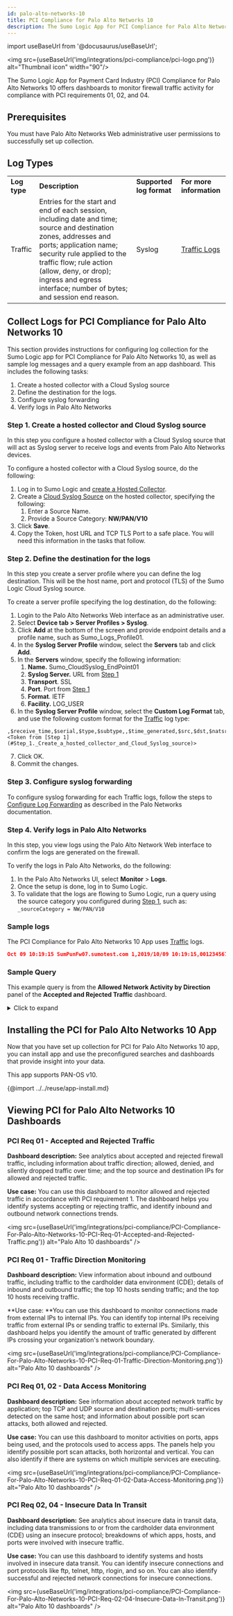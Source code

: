 ```yaml
---
id: palo-alto-networks-10
title: PCI Compliance for Palo Alto Networks 10
description: The Sumo Logic App for PCI Compliance for Palo Alto Networks 10 offers dashboards to monitor firewall traffic activity for compliance with PCI requirements 01, 02, and 04.
---
```


import useBaseUrl from '@docusaurus/useBaseUrl';

<img src={useBaseUrl('img/integrations/pci-compliance/pci-logo.png')} alt="Thumbnail icon" width="90"/>

The Sumo Logic App for Payment Card Industry (PCI) Compliance for Palo Alto Networks 10 offers dashboards to monitor firewall traffic activity for compliance with PCI requirements 01, 02, and 04.

## Prerequisites

You must have Palo Alto Networks Web administrative user permissions to successfully set up collection.

## Log Types

<table>
  <tr>
   <td><strong>Log type</strong>
   </td>
   <td><strong>Description</strong>
   </td>
   <td><strong>Supported log format</strong>
   </td>
   <td><strong>For more information</strong>
   </td>
  </tr>
  <tr>
   <td>Traffic
   </td>
   <td>Entries for the start and end of each session, including date and time; source and destination zones, addresses and ports; application name; security rule applied to the traffic flow; rule action (allow, deny, or drop); ingress and egress interface; number of bytes; and session end reason.
   </td>
   <td>Syslog
   </td>
   <td><a href="https://www.paloaltonetworks.com/documentation/80/pan-os/pan-os/monitoring/view-and-manage-logs/log-types-and-severity-levels/traffic-logs">Traffic Logs</a>
   </td>
  </tr>
</table>

## Collect Logs for PCI Compliance for Palo Alto Networks 10

This section provides instructions for configuring log collection for the Sumo Logic app for PCI Compliance for Palo Alto Networks 10, as well as sample log messages and a query example from an app dashboard. This includes the following tasks:

1. Create a hosted collector with a Cloud Syslog source
2. Define the destination for the logs.
3. Configure syslog forwarding
4. Verify logs in Palo Alto Networks

### Step 1. Create a hosted collector and Cloud Syslog source

In this step you configure a hosted collector with a Cloud Syslog source that will act as Syslog server to receive logs and events from Palo Alto Networks devices.

To configure a hosted collector with a Cloud Syslog source, do the following:

1. Log in to Sumo Logic and [create a Hosted Collector](/docs/send-data/hosted-collectors/configure-hosted-collector.md).
2. Create a [Cloud Syslog Source](/docs/send-data/hosted-collectors/cloud-syslog-source) on the hosted collector, specifying the following:
    1. Enter a Source Name.
    2. Provide a Source Category: **NW/PAN/V10**
3. Click **Save**.
4. Copy the Token, host URL and TCP TLS Port to a safe place. You will need this information in the tasks that follow.


### Step 2. Define the destination for the logs

In this step you create a server profile where you can define the log destination. This will be the host name, port and protocol (TLS) of the Sumo Logic Cloud Syslog source.

To create a server profile specifying  the log destination, do the following:

1.  Login to the Palo Alto Networks Web interface as an administrative user.
2. Select **Device tab > Server Profiles > Syslog**.
3. Click **Add** at the bottom of the screen and provide endpoint details and a profile name, such as Sumo_Logs_Profile01.
4. In the **Syslog Server Profile** window, select the **Servers** tab and click **Add**.
5. In the **Servers** window, specify the following information:
    1. **Name.** Sumo_CloudSyslog_EndPoint01
    2. **Syslog Server.** URL from [Step 1](#Step_1._Create_a_hosted_collector_and_Cloud_Syslog_source)
    3. **Transport**. SSL
    4. **Port**. Port from [Step 1](#Step_1._Create_a_hosted_collector_and_Cloud_Syslog_source)
    5. **Format**. IETF
    6. **Facility.** LOG_USER
6. In the **Syslog Server Profile** window, select the **Custom Log Format** tab, and use the following custom format for the [Traffic](https://docs.paloaltonetworks.com/pan-os/9-0/pan-os-admin/monitoring/use-syslog-for-monitoring/syslog-field-descriptions/traffic-log-fields.html) log type:
```
,$receive_time,$serial,$type,$subtype,,$time_generated,$src,$dst,$natsrc,$natdst,$rule,$srcuser,$dstuser,$app,$vsys,$from,$to,$inbound_if,$outbound_if,$logset,,$sessionid,$repeatcnt,$sport,$dport,$natsport,$natdport,$flags,$proto,$action,$bytes,$bytes_sent,$bytes_received,$packets,$start,$sec,$category,,$seqno,$actionflags,$srcloc,$dstloc,,$pkts_sent,$pkts_received,$session_end_reason,$dg_hier_level_1,$dg_hier_level_2,$dg_hier_level_3,$dg_hier_level_4,$vsys_name,$device_name,$action_source,$src_uuid,$dst_uuid,$tunnelid/$imsi,$monitortag/$imei,$parent_session_id,$parent_start_time,$tunnel,$assoc_id,$chunks,$chunks_sent,$chunks_received,$rule_uuid,$http2_connection <Token from [Step 1](#Step_1._Create_a_hosted_collector_and_Cloud_Syslog_source)>
```
7. Click OK.
8. Commit the changes.


### Step 3. Configure syslog forwarding


To configure syslog forwarding for each Traffic logs, follow the steps to [Configure Log Forwarding](https://docs.paloaltonetworks.com/pan-os/8-1/pan-os-admin/monitoring/configure-log-forwarding) as described in the Palo Networks documentation.


### Step 4. Verify logs in Palo Alto Networks

In this step, you view logs using the Palo Alto Network Web interface to confirm the logs are generated on the firewall.

To verify the logs in Palo Alto Networks, do the following:

1. In the Palo Alto Networks UI, select **Monitor** > **Logs**.
2. Once the setup is done, log in to Sumo Logic.
3. To validate that the logs are flowing to Sumo Logic, run a query using the source category you configured during [Step 1](#Step_1._Create_a_hosted_collector_and_Cloud_Syslog_source), such as:
`_sourceCategory = NW/PAN/V10`


### Sample logs

The PCI Compliance for Palo Alto Networks 10 App uses [Traffic](https://docs.paloaltonetworks.com/pan-os/9-0/pan-os-admin/monitoring/use-syslog-for-monitoring/syslog-field-descriptions/traffic-log-fields.html) logs.


```json
Oct 09 10:19:15 SumPunFw07.sumotest.com 1,2019/10/09 10:19:15,001234567890002,TRAFFIC,drop,2304,2019/10/09 10:19:15,209.118.103.150,160.177.222.249,0.0.0.0,0.0.0.0,InternalServer,,,not-applicable,vsys1,inside,z1-FW-Transit,ethernet1/2,,All traffic,2019/10/09 10:19:15,0,1,63712,443,0,0,0x0,udp,deny,60,60,0,1,2019/10/09 10:19:15,0,any,0,0123456789,0x0,Netherlands,10.0.0.0-10.255.255.255,0,1,0,policy-deny,0,0,0,0,,SumPunFw07,from-policy,,,0,,0,,N/A,0,0,0,0,1202585d-b4d5-5b4c-aaa2-d80d77ba456e,0
```



### Sample Query

This example query is from the **Allowed Network Activity by Direction** panel of the **Accepted and Rejected Traffic** dashboard.

<details><summary>Click to expand</summary>

```sql
_sourceCategory = Labs/PaloAltoNetworksv10 TRAFFIC allow
| csv _raw extract 1 as f1, 2 as Receive_Time, 3 as serialNum, \
4 as type, 5 as subtype, 6 as f2, 7 as LogGenerationTime, 8 as src_ip, \
9 as dest_ip, 10 as NAT_src_ip, 11 as NAT_dest_ip, 12 as ruleName, \
13 as src_user, 14 as dest_user, 15 as app, 16 as vsys, 17 as src_zone, \
18 as dest_zone, 19 as inbound_interface, 20 as outbound_interface, \
21 as LogAction, 22 as f3, 23 as SessonID, 24 as RepeatCount, \
25 as src_port, 26 as dest_port, 27 as NAT_src_port, 28 as NAT_dest_port, \
29 as flags, 30 as protocol, 31 as action, 32 as bytes, 33 as bytes_sent, \
34 as bytes_recv, 35 as Packets, 36 as StartTime, 37 as ElapsedTime, \
38 as Category, 39 as f4, 40 as seqNum, 41 as ActionFlags, 42 as src_Country, \
43 as dest_country, 44 as f5, 45 as pkts_sent, 46 as pkts_received, \
47 as session_end_reason, 48 as Device_Group_Hierarchy_l1, \
49 as Device_Group_Hierarchy_l2, 50 as Device_Group_Hierarchy_l3, \
51 as Device_Group_Hierarchy_l4, 52 as vsys_Name, 53 as DeviceName, \
54 as action_source, 55 as Source_VM_UUID, 56 as Destination_VM_UUID, \
57 as Tunnel_ID_IMSI, 58 as Monitor_Tag_IMEI, 59 as Parent_Session_ID, \
60 as parent_start_time, 61 as Tunnel, 62 as SCTP_Association_ID, \
63 as SCTP_Chunks, 64 as SCTP_Chunks_Sent, 65 as SCTP_Chunks_Received, \
66 as UUIDforrule, 67 as HTTP2Connection, 68 as AppFlapCount ,69 as PolicyID ,\
70 as LinkSwitches ,71 as SDWANCluster ,72 as SDWANDeviceType ,\
73 as SDWANClusterType ,74 as SDWANSite ,75 as DynamicUserGroupName ,\
76 as XFFAddress ,77 as SourceDeviceCategory ,78 as SourceDeviceProfile ,\
79 as SourceDeviceModel ,80 as SourceDeviceVendor ,81 as SourceDeviceOSFamily ,\
82 as SourceDeviceOSVersion ,83 as SourceHostname ,84 as SourceMACAddress ,\
85 as DestinationDeviceCategory ,86 as DestinationDeviceProfile ,\
87 as DestinationDeviceModel ,88 as DestinationDeviceVendor ,\
89 as DestinationDeviceOSFamily ,90 as DestinationDeviceOSVersion ,\
91 as DestinationHostname ,92 as DestinationMACAddress ,93 as ContainerID ,\
94 as PODNamespace ,95 as PODName ,96 as SourceExternalDynamicList ,\
97 as DestinationExternalDynamicList ,98 as HostID ,99 as UserDeviceSerialNumber ,100 as SourceDynamicAddressGroup ,101 as DestinationDynamicAddressGroup ,\
102 as SessionOwner ,103 as HighResolutionTimestamp ,104 as ASliceServiceType ,\
105 as ASliceDifferentiator
| where type = "TRAFFIC" and action="allow"
| where ((compareCIDRPrefix("172.16.0.0", src_ip, toInt(12)) or compareCIDRPrefix("192.168.0.0", src_ip, toInt(16)) or compareCIDRPrefix("10.0.0.0", src_ip, toInt(8)) and (!compareCIDRPrefix("172.16.0.0", dest_ip, toInt(12)) and !compareCIDRPrefix("192.168.0.0", dest_ip, toInt(16)) and !compareCIDRPrefix("10.0.0.0", dest_ip, toInt(8)))) or
(compareCIDRPrefix("172.16.0.0", dest_ip, toInt(12)) or compareCIDRPrefix("192.168.0.0", dest_ip, toInt(16)) or compareCIDRPrefix("10.0.0.0", dest_ip, toInt(8)) and (!compareCIDRPrefix("172.16.0.0", src_ip, toInt(12)) and !compareCIDRPrefix("192.168.0.0", src_ip, toInt(16)) and !compareCIDRPrefix("10.0.0.0", src_ip, toInt(8)))))
| if (compareCIDRPrefix("172.16.0.0", src_ip, toInt(12)) or compareCIDRPrefix("192.168.0.0", src_ip, toInt(16)) or compareCIDRPrefix("10.0.0.0", src_ip, toInt(8)), "outbound","inbound") as direction
| timeslice 5m
| count by _timeslice, direction | transpose row _timeslice column direction
```

</details>

## Installing the PCI for Palo Alto Networks 10 App

Now that you have set up collection for PCI for Palo Alto Networks 10 app, you can install app and use the preconfigured searches and dashboards that provide insight into your data.

This app supports PAN-OS v10.

{@import ../../reuse/app-install.md}

## Viewing PCI for Palo Alto Networks 10 Dashboards


### PCI Req 01 - Accepted and Rejected Traffic

**Dashboard description:** See analytics about accepted and rejected firewall traffic, including information about traffic direction; allowed, denied, and silently dropped traffic over time; and the top source and destination IPs for allowed and rejected traffic.

**Use case:** You can use this dashboard to monitor allowed and rejected traffic in accordance with PCI requirement 1. The dashboard helps you identify systems accepting or rejecting traffic, and identify inbound and outbound network connections trends.

<img src={useBaseUrl('img/integrations/pci-compliance/PCI-Compliance-For-Palo-Alto-Networks-10-PCI-Req-01-Accepted-and-Rejected-Traffic.png')} alt="Palo Alto 10 dashboards" />


### PCI Req 01 - Traffic Direction Monitoring

**Dashboard description:** View information about inbound and outbound traffic, including traffic to the cardholder data environment (CDE); details of inbound and outbound traffic; the top 10 hosts sending traffic; and the top 10 hosts receiving traffic.

**Use case: **You can use this dashboard to monitor connections made from external IPs to internal IPs. You can identify top internal IPs receiving traffic from external IPs or sending traffic to external IPs. Similarly, this dashboard helps you identify the amount of traffic generated by different IPs crossing your organization's network boundary.

<img src={useBaseUrl('img/integrations/pci-compliance/PCI-Compliance-For-Palo-Alto-Networks-10-PCI-Req-01-Traffic-Direction-Monitoring.png')} alt="Palo Alto 10 dashboards" />


### PCI Req 01, 02 - Data Access Monitoring

**Dashboard description:** See information about accepted network traffic by application; top TCP and UDP source and destination ports; multi-services detected on the same host; and information about possible port scan attacks, both allowed and rejected.

**Use case:** You can use this dashboard to monitor activities on ports, apps being used, and the protocols used to access apps. The panels help you identify possible port scan attacks, both horizontal and vertical. You can also identify if there are systems on which multiple services are executing.

<img src={useBaseUrl('img/integrations/pci-compliance/PCI-Compliance-For-Palo-Alto-Networks-10-PCI-Req-01-02-Data-Access-Monitoring.png')} alt="Palo Alto 10 dashboards" />


### PCI Req 02, 04 - Insecure Data In Transit

**Dashboard description:** See analytics about insecure data in transit data, including data transmissions to or from the cardholder data environment (CDE) using an insecure protocol; breakdowns of which apps, hosts, and ports were involved with insecure traffic.   

**Use case:** You can use this dashboard to identify systems and hosts involved in insecure data transit. You can identify insecure connections and port protocols like ftp, telnet, http, rlogin, and so on. You can also identify successful and rejected network connections for insecure connections.


<img src={useBaseUrl('img/integrations/pci-compliance/PCI-Compliance-For-Palo-Alto-Networks-10-PCI-Req-02-04-Insecure-Data-In-Transit.png')} alt="Palo Alto 10 dashboards" />
